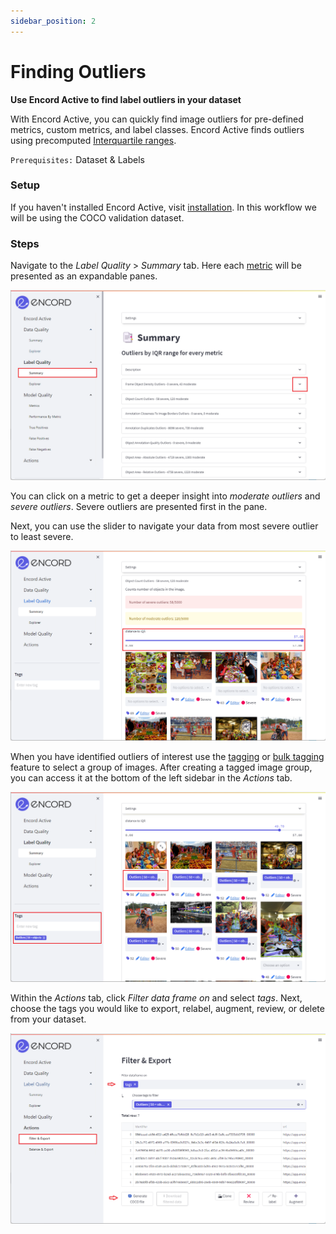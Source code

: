 ```yaml
---
sidebar_position: 2
---
```


# Finding Outliers

**Use Encord Active to find label outliers in your dataset**

With Encord Active, you can quickly find image outliers for pre-defined metrics, custom metrics, and label classes.
Encord Active finds outliers using precomputed [Interquartile ranges](../../pages/data-quality/summary).

`Prerequisites:` Dataset & Labels

### Setup

If you haven't installed Encord Active, visit [installation](../../installation). In this workflow we will be using the COCO validation dataset.

### Steps

Navigate to the _Label Quality_ > _Summary_ tab. Here each [metric](category/metrics) will be presented as an expandable panes.

![label-quality-outliers.png](../../images/label-quality-outliers.png)

You can click on a metric to get a deeper insight into _moderate outliers_ and _severe outliers_. Severe outliers are presented first in the pane.

Next, you can use the slider to navigate your data from most severe outlier to least severe.

![label-quality-outliers-slider.png](../../images/label-quality-outliers-slider.png)

When you have identified outliers of interest use the [tagging](../../workflows/tags) or [bulk tagging](../../workflows/tags) feature to select a group of images.
After creating a tagged image group, you can access it at the bottom of the left sidebar in the _Actions_ tab.

![label-quality-outliers-tagging.png](../../images/label-quality-outliers-tagging.png)

Within the _Actions_ tab, click _Filter data frame on_ and select _tags_. Next, choose the tags you would like to export, relabel, augment, review, or delete from your dataset.

![label-quality-outliers-action.png](../../images/label-quality-outliers-action.png)
